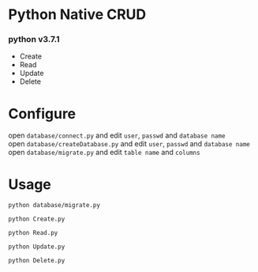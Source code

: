 # Python Native CRUD  
### python v3.7.1  
  
* Create  
* Read    
* Update    
* Delete    

# Configure
open `database/connect.py` and edit `user`, `passwd` and `database name`  
open `database/createDatabase.py` and edit `user`, `passwd` and `database name`  
open `database/migrate.py` and edit `table name` and `columns`   


# Usage  
```
python database/migrate.py  
```
```
python Create.py   
```
```
python Read.py  
```
```
python Update.py  
```
```  
python Delete.py  
```
